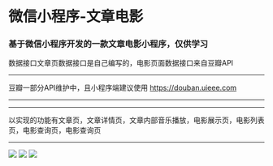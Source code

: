 # 微信小程序-文章电影
### 基于微信小程序开发的一款文章电影小程序，仅供学习
数据接口文章页数据接口是自己编写的，电影页面数据接口来自豆瓣API

***
豆瓣一部分API维护中，且小程序端建议使用 https://douban.uieee.com
***

*******
以实现的功能有文章页，文章详情页，文章内部音乐播放，电影展示页，电影列表页，电影查询页，电影查询页
*******
<image src="https://raw.githubusercontent.com/guxiangyuan11/IMAGE/master/images/gif/%E6%96%87%E7%AB%A0%E9%A1%B5.gif">


<image src="https://raw.githubusercontent.com/guxiangyuan11/IMAGE/master/images/gif/%E7%94%B5%E5%BD%B1%E9%A1%B5%E9%9D%A2.gif">


<image src="https://raw.githubusercontent.com/guxiangyuan11/IMAGE/master/images/gif/%E7%94%B5%E5%BD%B1%E8%AF%A6%E6%83%85%E9%A1%B5.gif">
